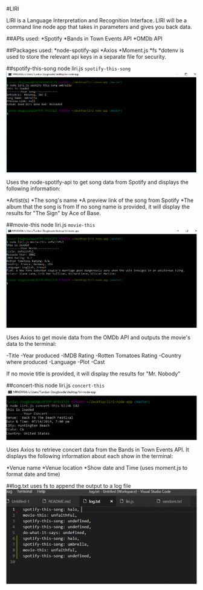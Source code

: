 #LIRI

LIRI is a Language Interpretation and Recognition Interface. LIRI will be a command line node app that takes in parameters and gives you back data.

##APIs used:
*Spotify
*Bands in Town Events API
*OMDb API

##Packages used:
*node-spotify-api
*Axios
*Moment.js
*fs
*dotenv is used to store the relevant api keys in a separate file for security.

##spotify-this-song
node liri.js `spotify-this-song` <song-name>
![](./images/spotify-this-song.GIF)

Uses the node-spotify-api to get song data from Spotify and displays the following information:

*Artist(s)
*The song's name
*A preview link of the song from Spotify
*The album that the song is from
If no song name is provided, it will display the results for "The Sign" by Ace of Base.

##movie-this
node liri.js `movie-this` <movie-title>
![](./images/movie-this.GIF)

Uses Axios to get movie data from the OMDb API and outputs the movie's data to the terminal:

-Title
-Year produced
-IMDB Rating
-Rotten Tomatoes Rating
-Country where produced
-Language
-Plot
-Cast

If no movie title is provided, it will display the results for "Mr. Nobody"

##concert-this 
node liri.js `concert-this` <band-name>
![](./images/concert-this.GIF)

Uses Axios to retrieve concert data from the Bands in Town Events API. It displays the following information about each show in the terminal:

*Venue name
*Venue location
*Show date and Time (uses moment.js to format date and time)

##log.txt
uses fs to append the output to a log file  
![](./images/log.GIF)



